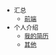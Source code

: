 <!-- _sidebar.md -->

- 汇总
  - [前端](/knowlegeSummary/fe.md)
- 个人介绍
  - [我的简历](/aboutMe/cv.md)
  - [其他](/aboutMe/other.md)
